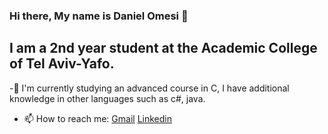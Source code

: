 ### Hi there, My name is Daniel Omesi 👋
## I am a 2nd year student at the Academic College of Tel Aviv-Yafo.

-🌱 I'm currently studying an advanced course in C, I have additional knowledge in other languages such as c#, java.

- 📫 How to reach me: [Gmail](omesidaniel@gmail.com) [Linkedin](https://www.linkedin.com/in/daniel-omesi/)





<!--
**danielomesi/danielomesi** is a ✨ _special_ ✨ repository because its `README.md` (this file) appears on your GitHub profile.

Here are some ideas to get you started:

- 🔭 I’m currently working on ...
- 🌱 I’m currently learning ...
- 👯 I’m looking to collaborate on ...
- 🤔 I’m looking for help with ...
- 💬 Ask me about ...

- 😄 Pronouns: ...
- ⚡ Fun fact: ...
-->
